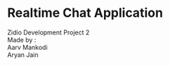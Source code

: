 # Realtime Chat Application

Zidio Development Project 2 <br>
Made by :<br>
    Aarv Mankodi <br>
    Aryan Jain <br>